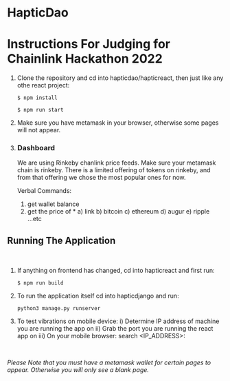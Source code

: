 # HapticDao



# Instructions For Judging for Chainlink Hackathon 2022

1) Clone the repository and cd into hapticdao/hapticreact, then just like any othe react project: 
    ```
    $ npm install
    
    $ npm run start
    ```
2) Make sure you have metamask in your browser, otherwise some pages will not appear.
3) ### Dashboard 
    We are using Rinkeby chanlink price feeds. Make sure your metamask chain is rinkeby. 
    There is a limited offering of tokens on rinkeby, and from that offering we chose the most popular ones for now. 
    
    Verbal Commands: 
    1) get wallet balance 
    2) get the price of * 
     a) link
     b) bitcoin
     c) ethereum 
     d) augur
     e) ripple 
     ...etc 


## Running The Application 
<br/>

1) If anything on frontend has changed, cd into hapticreact and first run: 
    
    ```
    $ npm run build
    ```
2) To run the application itself cd into hapticdjango and run: 
    ```
    python3 manage.py runserver
    ```
3) To test vibrations on mobile device:
    i) Determine IP address of machine you are running the app on
    ii) Grab the port you are running the react app on
    iii) On your mobile browser: search <IP_ADDRESS>:<PORT>

<br/>

<i> Please Note that you must have a metamask wallet for certain pages to appear.
    Otherwise you will only see a blank page.</i>
